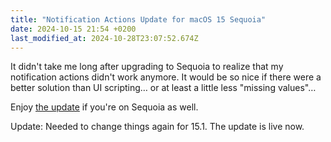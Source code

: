 ```yaml
---
title: "Notification Actions Update for macOS 15 Sequoia"
date: 2024-10-15 21:54 +0200
last_modified_at: 2024-10-28T23:07:52.674Z
---
```


It didn't take me long after upgrading to Sequoia to realize that my notification actions didn't work anymore. It would be so nice if there were a better solution than UI scripting… or at least a little less "missing values"…

Enjoy [the update](https://github.com/Ptujec/LaunchBar/tree/master/Notifications) if you're on Sequoia as well.

Update: Needed to change things again for 15.1. The update is live now.